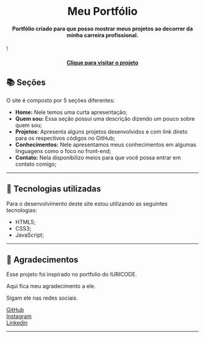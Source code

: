 <h1 align="center">
  <br>Meu Portfólio
</h1>

<h4 align="center">
  Portfólio criado para que posso mostrar meus projetos ao decorrer da minha carreira profissional.
</h4>

!<!-- [Resultado final do projeto](assets/images/preview.png) -->

<h4 align="center"><a href="https://abraaowendel.github.io/portfolio/" target="_blank">Clique para visitar o projeto</a></h4>

## 📚 Seções

O site é composto por 5 seções diferentes:

- **Home:** Nele temos uma curta apresentação;
- **Quem sou:** Essa seção possuí uma descrição dizendo um pouco sobre quem sou;
- **Projetos:** Apresenta alguns projetos desenvolvidos e com link direto para os respectivos códigos no GitHub;
- **Conhecimentos:** Nele apresentamos meus conhecimentos em algumas linguagens como o foco no front-end;
- **Contato:** Nela disponibilizo meios para que você possa entrar em contato comigo;

---

## 💼 Tecnologias utilizadas

Para o desenvolvimento deste site estou utilizando as seguintes tecnologias:

- HTML5;
- CSS3;
- JavaScript;

---

## 🙏 Agradecimentos

Esse projeto foi inspirado no portfolio do IURICODE.

Aqui fica meu agradecimento a ele.

Sigam ele nas redes sociais.

<a href="https://github.com/iuricode">GitHub</a> <br>
<a href="https://www.instagram.com/iuricode/">Instagram</a><br>
<a href="https://www.linkedin.com/in/iuricode">Linkedin</a>

---
